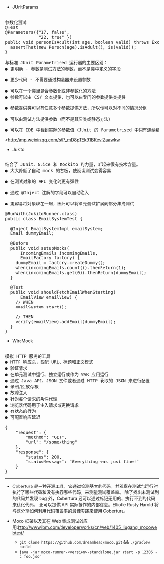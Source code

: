 + JUnitParams

<pre>

参数化测试
@Test
@Parameters({"17, false", 
             "22, true" })
public void personIsAdult(int age, boolean valid) throws Exception {
  assertThat(new Person(age).isAdult(), is(valid));
}

与标准 JUnit Parametrised 运行器的主要区别：
● 更明确 - 参数是测试方法的参数，而不是类中定义的字段

● 更少代码 - 不需要通过构造器来设置参数

● 可以在一个类里混合参数化或非参数化的方法
● 参数可以由 CSV 文本提供，也可以由专门的参数提供类提供

● 参数提供类可以有任意多个参数提供方法，所以你可以对不同的情况分组

● 可以由测试方法提供参数（而不是其它类或静态方法）

● 可以在 IDE 中看到实际的参数值（JUnit 的 Parametrised 中只有连续编号的参数）
</pre>

<<http://mp.weixin.qq.com/s/P_mD8pTEk91BKevfZaawkw>

+ Jukito

<pre>

结合了 JUnit、Guice 和 Mockito 的力量，听起来很有技术含量。
● 大大降低了自动 mock 的古板，使阅读测试变得容易

● 在测试对象的 API 变化时更有弹性

● 通过 @Inject 注解的字段可以自动注入

● 更容易将对象绑在一起，因此可以将单元测试扩展到部分集成测试

@RunWith(JukitoRunner.class)
public class EmailSystemTest {

  @Inject EmailSystemImpl emailSystem;
  Email dummyEmail;

  @Before
  public void setupMocks(
      IncomingEmails incomingEmails,
      EmailFactory factory) {
    dummyEmail = factory.createDummy();
    when(incomingEmails.count()).thenReturn(1);
    when(incomingEmails.get(0)).thenReturn(dummyEmail);
  }

  @Test
  public void shouldFetchEmailWhenStarting(
      EmailView emailView) {
    // WHEN
    emailSystem.start();

    // THEN
    verify(emailView).addEmail(dummyEmail);
  }
}
</pre>

+ WireMock

<pre>

模拟 HTTP 服务的工具
● HTTP 响应头，匹配 URL、标题和正文模式
● 验证请求
● 在单元测试中运行、独立运行或作为 WAR 应用运行
● 通过 Java API、JSON 文件或者通过 HTTP 获取的 JSON 来进行配置
● 录制/回放存根
● 故障注入
● 针对每个请求的条件代理
● 浏览器代码用于注入请求或更换请求
● 有状态的行为
● 可配置响应延迟

{
    "request": {
        "method": "GET",
        "url": "/some/thing"
    },
    "response": {
        "status": 200,
        "statusMessage": "Everything was just fine!"
    }
}
</pre>

---


+ Cobertura 是一种开源工具，它通过检测基本的代码，并观察在测试包运行时执行了哪些代码和没有执行哪些代码，来测量测试覆盖率。
除了找出未测试到的代码并发现 bug 外，Cobertura 还可以通过标记无用的、执行不到的代码来优化代码，
还可以提供 API 实际操作的内部信息。Elliotte Rusty Harold 将与您分享如何利用代码覆盖率的最佳实践来使用 Cobertura。

+ Moco 框架以及其在 Web 集成测试的应用:<http://www.ibm.com/developerworks/cn/web/1405_liugang_mocowebtest/>
    - `git clone https://github.com/dreamhead/moco.git` && `./gradlew build`
    - `java -jar moco-runner-<version>-standalone.jar start -p 12306 -c foo.json`
